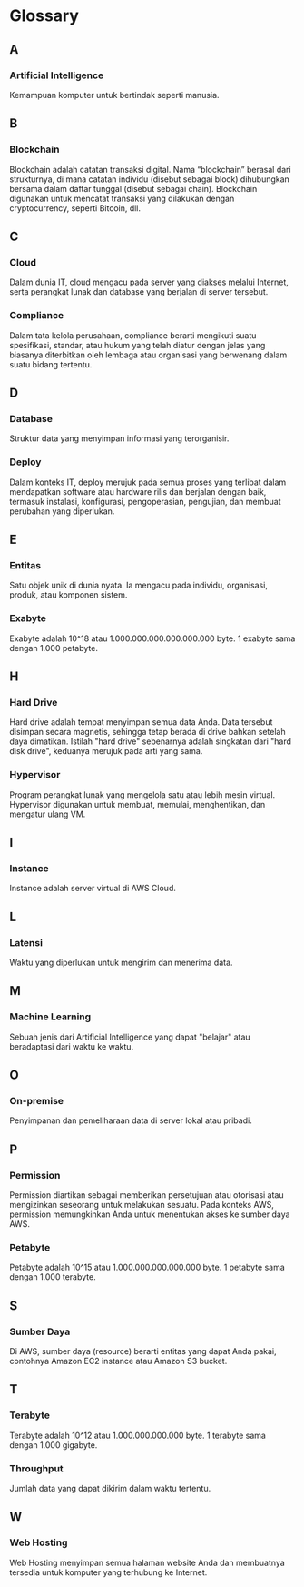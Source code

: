 # Glossary

## A

### Artificial Intelligence

Kemampuan komputer untuk bertindak seperti manusia.

## B

### Blockchain

Blockchain adalah catatan transaksi digital. Nama “blockchain” berasal dari strukturnya, di mana catatan individu (disebut sebagai block) dihubungkan bersama dalam daftar tunggal (disebut sebagai chain). Blockchain digunakan untuk mencatat transaksi yang dilakukan dengan cryptocurrency, seperti Bitcoin, dll.

## C

### Cloud

Dalam dunia IT, cloud mengacu pada server yang diakses melalui Internet, serta perangkat lunak dan database yang berjalan di server tersebut.

### Compliance

Dalam tata kelola perusahaan, compliance berarti mengikuti suatu spesifikasi, standar, atau hukum yang telah diatur dengan jelas yang biasanya diterbitkan oleh lembaga atau organisasi yang berwenang dalam suatu bidang tertentu.

## D

### Database

Struktur data yang menyimpan informasi yang terorganisir.

### Deploy

Dalam konteks IT, deploy merujuk pada semua proses yang terlibat dalam mendapatkan software atau hardware rilis dan berjalan dengan baik, termasuk instalasi, konfigurasi, pengoperasian, pengujian, dan membuat perubahan yang diperlukan.

## E

### Entitas

Satu objek unik di dunia nyata. Ia mengacu pada individu, organisasi, produk, atau komponen sistem.

### Exabyte

Exabyte adalah 10^18 atau 1.000.000.000.000.000.000 byte. 1 exabyte sama dengan 1.000 petabyte.

## H

### Hard Drive

Hard drive adalah tempat menyimpan semua data Anda. Data tersebut disimpan secara magnetis, sehingga tetap berada di drive bahkan setelah daya dimatikan. Istilah "hard drive" sebenarnya adalah singkatan dari "hard disk drive", keduanya merujuk pada arti yang sama.

### Hypervisor

Program perangkat lunak yang mengelola satu atau lebih mesin virtual. Hypervisor digunakan untuk membuat, memulai, menghentikan, dan mengatur ulang VM.

## I

### Instance

Instance adalah server virtual di AWS Cloud.

## L

### Latensi

Waktu yang diperlukan untuk mengirim dan menerima data.

## M

### Machine Learning

Sebuah jenis dari Artificial Intelligence yang dapat "belajar" atau beradaptasi dari waktu ke waktu.

## O

### On-premise

Penyimpanan dan pemeliharaan data di server lokal atau pribadi.

## P

### Permission

Permission diartikan sebagai memberikan persetujuan atau otorisasi atau mengizinkan seseorang untuk melakukan sesuatu. Pada konteks AWS, permission memungkinkan Anda untuk menentukan akses ke sumber daya AWS.

### Petabyte

Petabyte adalah 10^15 atau 1.000.000.000.000.000 byte. 1 petabyte sama dengan 1.000 terabyte.

## S

### Sumber Daya

Di AWS, sumber daya (resource) berarti entitas yang dapat Anda pakai, contohnya Amazon EC2 instance atau Amazon S3 bucket.

## T

### Terabyte

Terabyte adalah 10^12 atau 1.000.000.000.000 byte. 1 terabyte sama dengan 1.000 gigabyte.

### Throughput

Jumlah data yang dapat dikirim dalam waktu tertentu.

## W

### Web Hosting

Web Hosting menyimpan semua halaman website Anda dan membuatnya tersedia untuk komputer yang terhubung ke Internet.